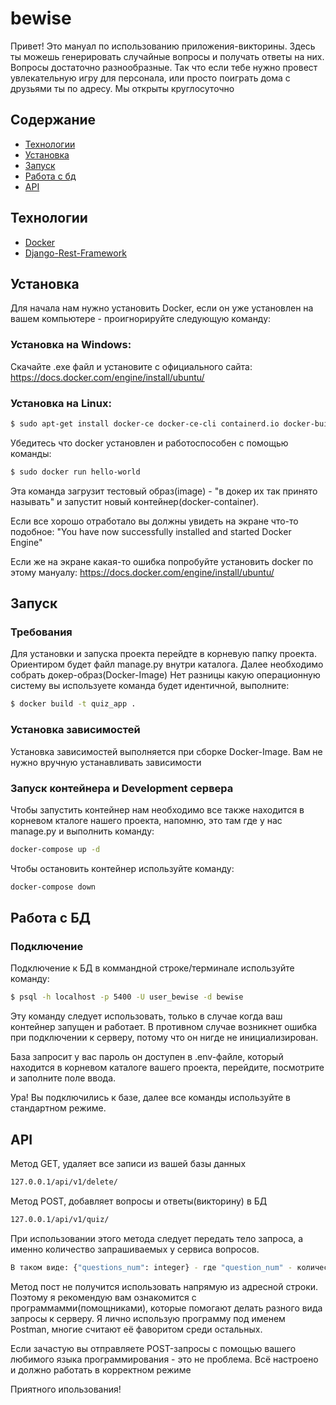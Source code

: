 # bewise

Привет! Это мануал по использованию приложения-викторины. Здесь ты можешь генерировать случайные вопросы и получать ответы на них. Вопросы достаточно разнообразные. Так что если тебе нужно провест увлекательную игру для персонала, или просто поиграть дома с друзьями ты по адресу. Мы открыты круглосуточно

## Содержание
- [Технологии](#технологии)
- [Установка](#установка)
- [Запуск](#запуск)
- [Работа с бд](#работа-с-бд)
- [API](#api)

## Технологии
- [Docker](https://www.docker.com/)
- [Django-Rest-Framework](https://www.django-rest-framework.org/)

## Установка
Для начала нам нужно установить Docker, если он уже установлен на вашем компьютере - проигнорируйте следующую команду:

### Установка на Windows:

Скачайте .exe файл и установите с официального сайта: https://docs.docker.com/engine/install/ubuntu/


### Установка на Linux:


```sh
$ sudo apt-get install docker-ce docker-ce-cli containerd.io docker-buildx-plugin docker-compose-plugin
```

Убедитесь что docker установлен и работоспособен с помощью команды:


```sh
$ sudo docker run hello-world
```

Эта команда загрузит тестовый образ(image) - "в докер их так принято называть" и запустит новый контейнер(docker-container).

Если все хорошо отработало вы должны увидеть на экране что-то подобное: "You have now successfully installed and started Docker Engine"

Если же на экране какая-то ошибка попробуйте установить docker по этому мануалу: https://docs.docker.com/engine/install/ubuntu/ 

## Запуск

### Требования
Для установки и запуска проекта перейдте в корневую папку проекта. Ориентиром будет файл manage.py внутри каталога. Далее необходимо собрать докер-образ(Docker-Image)
Нет разницы какую операционную систему вы используете команда будет идентичной, выполните:


```sh
$ docker build -t quiz_app .
```

### Установка зависимостей
Установка зависимостей выполняется при сборке Docker-Image. Вам не нужно вручную устанавливать зависимости

### Запуск контейнера и Development сервера
Чтобы запустить контейнер нам необходимо все также находится в корневом кталоге нашего проекта, напомню, это там где у нас manage.py и выполнить команду:


```sh
docker-compose up -d
```

Чтобы остановить контейнер используйте команду:
```sh
docker-compose down
```


## Работа с БД

### Подключение
Подключение к БД в коммандной строке/терминале используйте команду:


```sh
$ psql -h localhost -p 5400 -U user_bewise -d bewise
```

Эту команду следует использовать, только в случае когда ваш контейнер запущен и работает. В противном случае возникнет ошибка при подключении к серверу, потому что он нигде не инициализирован.

База запросит у вас пароль он доступен в .env-файле, который находится в корневом каталоге вашего проекта, перейдите, посмотрите и заполните поле ввода.

Ура! Вы подключились к базе, далее все команды используйте в стандартном режиме.

## API
Метод GET, удаляет все записи из вашей базы данных


```sh
127.0.0.1/api/v1/delete/
```

Метод POST, добавляет вопросы и ответы(викторину) в БД


```sh
127.0.0.1/api/v1/quiz/
```

При использовании этого метода следует передать тело запроса, а именно количество запрашиваемых у сервиса вопросов. 

```sh
В таком виде: {"questions_num": integer} - где "question_num" - количество вопросов, integer - целое число
```

Метод пост не получится использовать напрямую из адресной строки. Поэтому я рекомендую вам ознакомится с программамми(помощниками), которые помогают делать разного вида запросы к серверу. Я лично использую программу под именем Postman, многие считают её фаворитом среди остальных.

Если зачастую вы отправляете POST-запросы с помощью вашего любимого языка программирования - это не проблема. Всё настроено и должно работать в корректном режиме

Приятного ипользования!
